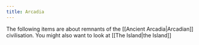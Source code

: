 ```yaml
---
title: Arcadia
---
```


The following items are about remnants of the [[Ancient Arcadia|Arcadian]] civilisation. You might also want to look at [[The Island|the Island]]
